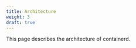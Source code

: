 ```yaml
---
title: Architecture
weight: 3
draft: true
---
```


This page describes the architecture of containerd.
